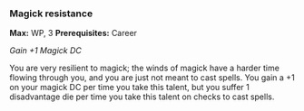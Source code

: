 
### Magick resistance
**Max:** WP, 3
**Prerequisites:** Career

_Gain +1 Magick DC_

You are very resilient to magick; the winds of magick have a harder time flowing through you, and you are just not meant to cast spells. You gain a +1 on your magick DC per time you take this talent, but you suffer 1 disadvantage die per time you take this talent on checks to cast spells.
